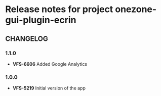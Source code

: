 # Release notes for project onezone-gui-plugin-ecrin


CHANGELOG
---------

### 1.1.0

- **VFS-6606** Added Google Analytics


### 1.0.0

- **VFS-5219** Initial version of the app

